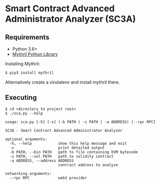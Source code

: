 # Smart Contract Advanced Administrator Analyzer (SC3A)

## Requirements

- Python 3.6+
- [Mythril Python Library](https://github.com/ConsenSys/mythril)

Installing Mythril:

```bash
$ pip3 install mythril
```

Alternatively create a virutalenv and install mythril there.

## Executing

```
$ cd <directory to project root>
$ ./sca.py --help

usage: sca.py [-h] [-v] (-b PATH | -s PATH | -a ADDRESS) [--rpc RPC]

SC3A - Smart Contract Advanced Administrator Analyzer

optional arguments:
  -h, --help            show this help message and exit
  -v                    print detailed output
  -b PATH, --bin PATH   path to file containing EVM bytecode
  -s PATH, --sol PATH   path to solidity contract
  -a ADDRESS, --address ADDRESS
                        contract address to analyze

networking arguments:
  --rpc RPC             web3 provider
```
